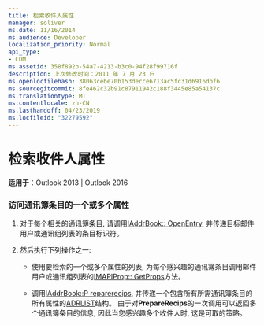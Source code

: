 ```yaml
---
title: 检索收件人属性
manager: soliver
ms.date: 11/16/2014
ms.audience: Developer
localization_priority: Normal
api_type:
- COM
ms.assetid: 358f892b-54a7-4213-b3c0-94f28f99716f
description: 上次修改时间：2011 年 7 月 23 日
ms.openlocfilehash: 38063cebe70b153decce6713ac5fc31d6916dbf6
ms.sourcegitcommit: 8fe462c32b91c87911942c188f3445e85a54137c
ms.translationtype: MT
ms.contentlocale: zh-CN
ms.lasthandoff: 04/23/2019
ms.locfileid: "32279592"
---
```

# <a name="retrieving-recipient-properties"></a>检索收件人属性
  
**适用于**：Outlook 2013 | Outlook 2016 
  
### <a name="to-access-one-or-more-properties-of-an-address-book-entry"></a>访问通讯簿条目的一个或多个属性
  
1. 对于每个相关的通讯簿条目, 请调用[IAddrBook:: OpenEntry](iaddrbook-openentry.md), 并传递目标邮件用户或通讯组列表的条目标识符。
    
2. 然后执行下列操作之一:
    
   - 使用要检索的一个或多个属性的列表, 为每个感兴趣的通讯簿条目调用邮件用户或通讯组列表的[IMAPIProp:: GetProps](imapiprop-getprops.md)方法。 
    
   - 调用[IAddrBook::P reparerecips](iaddrbook-preparerecips.md), 并传递一个包含所有所需通讯簿条目的所有属性的[ADRLIST](adrlist.md)结构。 由于对**PrepareRecips**的一次调用可以返回多个通讯簿条目的信息, 因此当您感兴趣多个收件人时, 这是可取的策略。 
    

